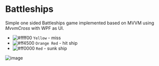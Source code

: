 # Battleships

Simple one sided Battleships game implemented based on MVVM using *MvvmCross* with WPF as UI.

- ![#ffff00](https://placehold.co/15x15/ffff00/f03c15.png) `Yellow` - miss
- ![#ff4500](https://placehold.co/15x15/ff4500/f03c15.png) `Orange Red` - hit ship
- ![#ff0000](https://placehold.co/15x15/ff0000/f03c15.png) `Red` - sunk ship


![image](https://user-images.githubusercontent.com/40176170/218739181-e986a8b4-495d-49b4-aff0-7b2d4757ef5b.png)
